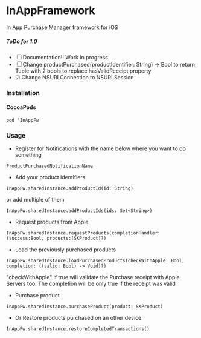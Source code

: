 # InAppFramework
In App Purchase Manager framework for iOS

##### ToDo for 1.0

- ☐ Documentation!! Work in progress
- ☐ Change productPurchased(productIdentifier: String) -> Bool to return Tuple with 2 bools to replace hasValidReceipt property
- ☑︎ Change NSURLConnection to NSURLSession

### Installation

#### CocoaPods

```
pod 'InAppFw'
```

### Usage

* Register for Notifications with the name below where you want to do something

```
ProductPurchasedNotificationName
```

* Add your product identifiers

```
InAppFw.sharedInstance.addProductId(id: String)
```

or add multiple of them

```
InAppFw.sharedInstance.addProductIds(ids: Set<String>)
```

* Request products from Apple

```
InAppFw.sharedInstance.requestProducts(completionHandler: (success:Bool, products:[SKProduct]?)
```

* Load the previously purchased products

```
InAppFw.sharedInstance.loadPurchasedProducts(checkWithApple: Bool, completion: ((valid: Bool) -> Void)?)
```

"checkWithApple" if true will validate the Purchase receipt with Apple Servers too. The completion will be only true if the receipt was valid

* Purchase product

```
InAppFw.sharedInstance.purchaseProduct(product: SKProduct)
```

* Or Restore products purchased on an other device

```
InAppFw.sharedInstance.restoreCompletedTransactions()
```
